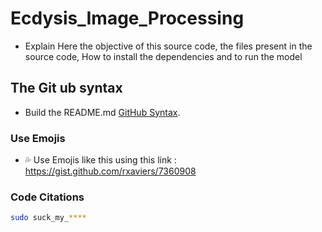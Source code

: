 # Ecdysis_Image_Processing
- Explain Here the objective of this source code, the files present in the source code, How to install the dependencies and to run the model 
## The Git ub syntax
- Build the README.md [GitHub Syntax](https://docs.github.com/pt/get-started/writing-on-github/getting-started-with-writing-and-formatting-on-github/basic-writing-and-formatting-syntax#links).

### Use Emojis
- :sweat_drops: Use Emojis like this using this link : https://gist.github.com/rxaviers/7360908

### Code Citations
```sh
sudo suck_my_****
```
